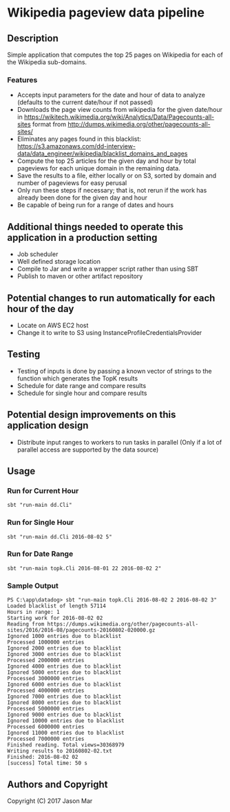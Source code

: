 # Wikipedia pageview data pipeline

## Description

Simple application that computes the top 25 pages on Wikipedia for each of the Wikipedia sub-domains.

### Features

* Accepts input parameters for the date and hour of data to analyze (defaults to the current date/hour if not passed)
* Downloads the page view counts from wikipedia for the given date/hour in https://wikitech.wikimedia.org/wiki/Analytics/Data/Pagecounts-all-sites format from http://dumps.wikimedia.org/other/pagecounts-all-sites/
* Eliminates any pages found in this blacklist: https://s3.amazonaws.com/dd-interview-data/data_engineer/wikipedia/blacklist_domains_and_pages
* Compute the top 25 articles for the given day and hour by total pageviews for each unique domain in the remaining data.
* Save the results to a file, either locally or on S3, sorted by domain and number of pageviews for easy perusal
* Only run these steps if necessary; that is, not rerun if the work has already been done for the given day and hour
* Be capable of being run for a range of dates and hours

## Additional things needed to operate this application in a production setting

* Job scheduler
* Well defined storage location
* Compile to Jar and write a wrapper script rather than using SBT
* Publish to maven or other artifact repository

## Potential changes to run automatically for each hour of the day

* Locate on AWS EC2 host
* Change it to write to S3 using InstanceProfileCredentialsProvider

## Testing

* Testing of inputs is done by passing a known vector of strings to the function which generates the TopK results
* Schedule for date range and compare results
* Schedule for single hour and compare results

## Potential design improvements on this application design

* Distribute input ranges to workers to run tasks in parallel (Only if a lot of parallel access are supported by the data source)


## Usage 

### Run for Current Hour
```
sbt "run-main dd.Cli"
```
 
### Run for Single Hour
```
sbt "run-main dd.Cli 2016-08-02 5"
```
 
### Run for Date Range 
```
sbt "run-main topk.Cli 2016-08-01 22 2016-08-02 2"
```

### Sample Output

```
PS C:\app\datadog> sbt "run-main topk.Cli 2016-08-02 2 2016-08-02 3"
Loaded blacklist of length 57114
Hours in range: 1
Starting work for 2016-08-02 02
Reading from https://dumps.wikimedia.org/other/pagecounts-all-sites/2016/2016-08/pagecounts-20160802-020000.gz
Ignored 1000 entries due to blacklist
Processed 1000000 entries
Ignored 2000 entries due to blacklist
Ignored 3000 entries due to blacklist
Processed 2000000 entries
Ignored 4000 entries due to blacklist
Ignored 5000 entries due to blacklist
Processed 3000000 entries
Ignored 6000 entries due to blacklist
Processed 4000000 entries
Ignored 7000 entries due to blacklist
Ignored 8000 entries due to blacklist
Processed 5000000 entries
Ignored 9000 entries due to blacklist
Ignored 10000 entries due to blacklist
Processed 6000000 entries
Ignored 11000 entries due to blacklist
Processed 7000000 entries
Finished reading. Total views=30368979
Writing results to 20160802-02.txt
Finished: 2016-08-02 02
[success] Total time: 50 s
```


## Authors and Copyright

Copyright (C) 2017 Jason Mar
